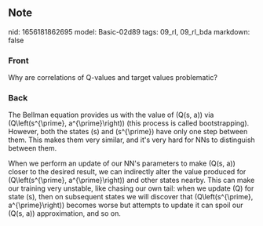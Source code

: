 ## Note
nid: 1656181862695
model: Basic-02d89
tags: 09_rl, 09_rl_bda
markdown: false

### Front
Why are correlations of Q-values and target values problematic?

### Back
The Bellman equation provides us with the value of \(Q(s, a)\) via \(Q\left(s^{\prime}, a^{\prime}\right)\) (this process is called bootstrapping). However, both the states \(s\) and \(s^{\prime}\) have only one step between them. This makes them very similar, and it's very hard for NNs to distinguish between them.

When we perform an update of our NN's parameters to make \(Q(s, a)\) closer to the desired result, we can indirectly alter the value produced for \(Q\left(s^{\prime}, a^{\prime}\right)\) and other states nearby. This can make our training very unstable, like chasing our own tail: when we update \(Q\) for state \(s\), then on subsequent states we will discover that \(Q\left(s^{\prime}, a^{\prime}\right)\) becomes worse but attempts to update it can spoil our \(Q(s, a)\) approximation, and so on.
